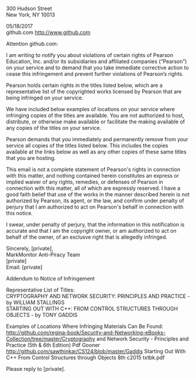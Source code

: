 300 Hudson Street  
New York, NY 10013  

05/18/2017  
github.com http://www.github.com    

Attention github.com:  
  
I am writing to notify you about violations of certain rights of Pearson Education, Inc. and/or its subsidiaries and affiliated companies (“Pearson”) on your service and to demand that you take immediate corrective action to cease this infringement and prevent further violations of Pearson’s rights.  

Pearson holds certain rights in the titles listed below, which are a representative list of the copyrighted works licensed by Pearson that are being infringed on your service.  

We have included below examples of locations on your service where infringing copies of the titles are available. You are not authorized to host, distribute, or otherwise make available or facilitate the making available of any copies of the titles on your service.  

Pearson demands that you immediately and permanently remove from your service all copies of the titles listed below. This includes the copies available at the links below as well as any other copies of these same titles that you are hosting.  

This email is not a complete statement of Pearson's rights in connection with this matter, and nothing contained herein constitutes an express or implied waiver of any rights, remedies, or defenses of Pearson in connection with this matter, all of which are expressly reserved. I have a good faith belief that use of the works in the manner described herein is not authorized by Pearson, its agent, or the law, and confirm under penalty of perjury that I am authorized to act on Pearson's behalf in connection with this notice.  

I swear, under penalty of perjury, that the information in this notification is accurate and that I am the copyright owner, or am authorized to act on behalf of the owner, of an exclusve right that is allegedly infringed.  

Sincerely,
[private],  
MarkMonitor Anti-Piracy Team  
[private]  
Email: [private]

Addendum to Notice of Infringement  

Representative List of Titles:  
CRYPTOGRAPHY AND NETWORK SECURITY: PRINCIPLES AND PRACTICE - by WILLIAM STALLINGS  
STARTING OUT WITH C++: FROM CONTROL STRUCTURES THROUGH OBJECTS - by TONY GADDIS  

Examples of Locations Where Infringing Materials Can Be Found:  
http://github.com/regina-book/Security-and-Networking-eBooks-Collection/tree/master/Cryptography and Network Security - Principles and Practice (5th & 6th Edition) Pdf Gooner  
http://github.com/sawthinkar/CS124/blob/master/Gaddis Starting Out With C++ From Control Structures through Objects 8th c2015 txtbk.pdf  

Please reply to [private].
